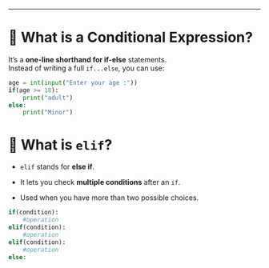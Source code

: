 
---
# 🔹 **What is a Conditional Expression?**

It’s a **one-line shorthand for if-else** statements.  
Instead of writing a full `if...else`, you can use:

```python
age = int(input("Enter your age :"))
if(age >= 18):
	print("adult")
else:
	print("Minor")
```

# 🔹 **What is `elif`?**

- `elif` stands for **else if**.
    
- It lets you check **multiple conditions** after an `if`.
    
- Used when you have more than two possible choices.

```python
if(condition):
	#operation
elif(condition):
	#operation
elif(condition):
	#operation
else:
```
